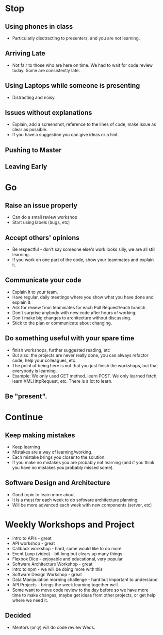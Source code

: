 # Stop
## Using phones in class
* Particularly disctracting to presenters, and you are not learning.
## Arriving Late
* Not fair to those who are here on time.  We had to wait for code review today.  Some are consistently late.
## Using Laptops while someone is presenting 
* Distracting and noisy.
## Issues without explanations
* Explain, add a screenshot, reference to the lines of code, make issue as clear as possible.
* If you have a suggestion you can give ideas or a hint.
## Pushing to Master
## Leaving Early
# Go
## Raise an issue properly
* Can do a small review workshop
* Start using labels (bugs, etc)
## Accept others' opinions
* Be respectful - don't say someone else's work looks silly, we are all still learning.
* If you work on one part of the code, show your teammates and explain it.
## Communicate your code
* Explain it to your team.
* Have regular, daily meetings where you show what you have done and explain it.
* Ask for review from teammates for each Pull Request/each branch.
* Don't surprise anybody with new code after hours of working.
* Don't make big changes to architecture without discussing. 
* Stick to the plan or communicate about changing.
## Do something useful with your spare time
* finish workshops, further suggested reading, etc
* But also:  the projects are never really done, you can always refactor code, help your colleagues, etc.
* The point of being here is not that you just finish the workshops, but that everybody is learning.
* Example: We only used GET method..learn POST.  We only learned fetch, learn XMLHttpRequest, etc.  There is a lot to learn.
## Be "present".
# Continue
## Keep making mistakes
* Keep learning
* Mistakes are a way of learning/working.
* Each mistake brings you closer to the solution.
* If you make no mistakes you are probably not learning (and if you think you have no mistakes you probably missed some).
## Software Design and Architecture
* Good topic to learn more about
* It is a must for each week to do software architecture planning.
* Will be more advanced each week with new components (server, etc)
# Weekly Workshops and Project
* Intro to APIs - great
* API workshop - great
* Callback workshop - hard, some would like to do more
* Event Loop (video) - bit long but clears up many things
* Flexbox Dice - enjoyable and educational, very popular
* Software Architecture Workshop - great
* Intro to npm - we will be doing more with this
* Software Design Workshop - great
* Data Manipulation morning challenge - hard but important to understand
* API Projects - brings the week learning together well
* Some want to move code review to the day before so we have more time to make changes, maybe get ideas from other projects, or get help where we need it.
## Decided
* Mentors (only) will do code review Weds.
